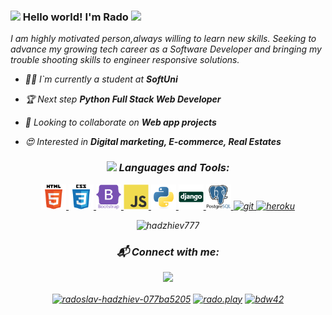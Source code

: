 
### <img src="https://github.com/TheDudeThatCode/TheDudeThatCode/blob/master/Assets/Hi.gif" width="29px"> Hello world! I'm Rado&nbsp;<img src="https://github.com/TheDudeThatCode/TheDudeThatCode/blob/master/Assets/Earth.gif" width="24px">
<p>
  <em>
 I am highly motivated person,always willing to learn new skills. Seeking to advance my growing tech career as a Software Developer and bringing my trouble shooting skills to engineer responsive solutions. 
<!-- :man_technologist:I`m currently student in Softni. 
:trophy:Next step Python Full Stack Web Developer.
:heart_eyes: Interested in digital marketing, e-commerce. -->
   
- :man_technologist: I`m currently a student at **SoftUni**
    
 - :trophy: Next step **Python Full Stack Web Developer**
    
 - :eyes: Looking to collaborate on **Web app projects**

- :heart_eyes: Interested in **Digital marketing, E-commerce, Real Estates**


### <h3 align="center"><img src="https://e1.pngegg.com/pngimages/38/630/png-clipart-minecraft-diamond-pickaxe-minecraft-diamond-axe-thumbnail.png" width="25"/>  Languages and Tools:</h3>     
    
         
 <p align="center"> <a href="https://www.w3.org/html/" target="_blank" rel="noreferrer"> <img src="https://raw.githubusercontent.com/devicons/devicon/master/icons/html5/html5-original-wordmark.svg" alt="html5" width="40" height="40"/> </a>
   <a href="https://www.w3schools.com/css/" target="_blank" rel="noreferrer"> <img src="https://raw.githubusercontent.com/devicons/devicon/master/icons/css3/css3-original-wordmark.svg" alt="css3" width="40" height="40"/> </a> 
  <a href="https://getbootstrap.com" target="_blank" rel="noreferrer"> <img src="https://raw.githubusercontent.com/devicons/devicon/master/icons/bootstrap/bootstrap-plain-wordmark.svg" alt="bootstrap" width="40" height="40"/> </a>
<a href="https://developer.mozilla.org/en-US/docs/Web/JavaScript" target="_blank" rel="noreferrer"> <img src="https://raw.githubusercontent.com/devicons/devicon/master/icons/javascript/javascript-original.svg" alt="javascript" width="40" height="40"/> </a> 
  <a href="https://www.python.org" target="_blank" rel="noreferrer"> <img src="https://raw.githubusercontent.com/devicons/devicon/master/icons/python/python-original.svg" alt="python" width="40" height="40"/> </a>
    <a href="https://www.djangoproject.com/" target="_blank" rel="noreferrer"> <img src="https://raw.githubusercontent.com/devicons/devicon/master/icons/django/django-original.svg" alt="django" width="40" height="40"/> 
  </a> 
    <a href="https://www.postgresql.org" target="_blank" rel="noreferrer"> <img src="https://raw.githubusercontent.com/devicons/devicon/master/icons/postgresql/postgresql-original-wordmark.svg" alt="postgresql" width="40" height="40"/> </a> 
     </a>  
 <a href="https://git-scm.com/" target="_blank" rel="noreferrer"> <img src="https://www.vectorlogo.zone/logos/git-scm/git-scm-icon.svg" alt="git" width="40" height="40"/> </a>
  <a href="https://heroku.com" target="_blank" rel="noreferrer"> <img src="https://www.vectorlogo.zone/logos/heroku/heroku-icon.svg" alt="heroku" width="40" height="40"/> </a> 
</p>
<div align="center"> <p><img src="https://github-readme-stats.vercel.app/api/top-langs?username=hadzhiev777&show_icons=true&locale=en&layout=compact" alt="hadzhiev777" /></p></div>


### <h3 align="center">:mailbox_with_mail: Connect with me:</h3>
<p align="left">
</p>
   
   <div id="header" align="center"><img src="https://media.giphy.com/media/bGgsc5mWoryfgKBx1u/giphy.gif" width="200"/>

<p align="center">
<a href="https://linkedin.com/in/radoslav-hadzhiev-077ba5205" target="blank"><img align="center" src="https://raw.githubusercontent.com/rahuldkjain/github-profile-readme-generator/master/src/images/icons/Social/linked-in-alt.svg" alt="radoslav-hadzhiev-077ba5205" height="30" width="40" /></a>
<a href="https://fb.com/rado.play" target="blank"><img align="center" src="https://raw.githubusercontent.com/rahuldkjain/github-profile-readme-generator/master/src/images/icons/Social/facebook.svg" alt="rado.play" height="30" width="40" /></a>
<a href="https://instagram.com/bdw42" target="blank"><img align="center" src="https://raw.githubusercontent.com/rahuldkjain/github-profile-readme-generator/master/src/images/icons/Social/instagram.svg" alt="bdw42" height="30" width="40" /></a>
</p>
</div>



   <canvas id="gameCanvas" width="760" height="570"></canvas>
    <script>
        const FPS = 30; // frames per second
        const FRICTION = 0.7; // friction coefficient of space (0 = no friction, 1 = lots of friction)
        const GAME_LIVES = 3;// starting number of lives
        const LASER_DIST = 0.6; // max distance laser can travel as fraction of screen width
        const LASER_EXPLODE_DUR = 0.1; // duration of the lasers' explosion in seconds
        const LASER_MAX = 10; // maximum number of lasers on screen at once
        const LASER_SPD = 500; // speed of lasers in pixels per second
        const ROID_JAG = 0.4; // jaggedness of the asteroids (0 = none, 1 = lots)
        const ROID_PTS_LGE = 20;//points scored for breaking large asteroid
        const ROID_PTS_MED = 50;//points scored for breaking medium asteroid
        const ROID_PTS_SML = 100;//points scored for breaking small asteroid
        const ROID_NUM = 3; // starting number of asteroids
        const ROID_SIZE = 100; // starting size of asteroids in pixels
        const ROID_SPD = 50; // max starting speed of asteroids in pixels per second
        const ROID_VERT = 10; // average number of vertices on each asteroid
        const SAVE_KEY_SCORE = "highscore"; //savekey for local storage of high score
        const SHIP_BLINK_DUR = 0.1; // duration in seconds of a single blink during ship's invisibility
        const SHIP_EXPLODE_DUR = 0.3; // duration of the ship's explosion in seconds
        const SHIP_INV_DUR = 3; // duration of the ship's invisibility in seconds
        const SHIP_SIZE = 30; // ship height in pixels
        const SHIP_THRUST = 5; // acceleration of the ship in pixels per second per second
        const SHIP_TURN_SPD = 360; // turn speed in degrees per second
        const SHOW_BOUNDING = false; // show or hide collision bounding
        const SHOW_CENTRE_DOT = false; // show or hide ship's centre dot
        const MUSIC_ON = false;
        const SOUND_ON = false;
        const TEX_FADE_TIME = 2.5;//text fade time in seconds
        const TEX_SIZE = 40;//text font size in pixels

        /** @type {HTMLCanvasElement} */
        var canv = document.getElementById("gameCanvas");
        var ctx = canv.getContext("2d");

        //set up sound effects
        var fxExplode = new Sound("sounds/explode.m4a");
        var fxHit = new Sound("sounds/hit.m4a", 5);
        var fxLaser = new Sound("sounds/laser.m4a", 5, 0.5);
        var fxThrust = new Sound("sounds/thrust.m4a");

        //set up the music
        var music = new Music("sounds/music-low.m4a", "sounds/music-high.m4a");
        var roidsLeft, roidsTotal;


        //set up the game parameters
        var level, lives, roids, score, scoreHigh, ship, text, textAlpha;
        newGame();
       
        // set up event handlers
        document.addEventListener("keydown", keyDown);
        document.addEventListener("keyup", keyUp);

        // set up the game loop
        setInterval(update, 1000 / FPS);

        function createAsteroidBelt() {
            roids = [];
            roidsTotal = (ROID_NUM + level) * 7;
            roidsLeft = roidsTotal
            var x, y;
            for (var i = 0; i < ROID_NUM + level; i++) {
                // random asteroid location (not touching spaceship)
                do {
                    x = Math.floor(Math.random() * canv.width);
                    y = Math.floor(Math.random() * canv.height);
                } while (distBetweenPoints(ship.x, ship.y, x, y) < ROID_SIZE * 2 + ship.r);
                roids.push(newAsteroid(x, y, Math.ceil(ROID_SIZE / 2)));
            }
        }

        function destroyAsteroid(index) {
            var x = roids[index].x;
            var y = roids[index].y;
            var r = roids[index].r;

            // split the asteroid in two if necessary
            if (r == Math.ceil(ROID_SIZE / 2)) { // large asteroid
                roids.push(newAsteroid(x, y, Math.ceil(ROID_SIZE / 4)));
                roids.push(newAsteroid(x, y, Math.ceil(ROID_SIZE / 4)));
                score += ROID_PTS_LGE;
            } else if (r == Math.ceil(ROID_SIZE / 4)) { // medium asteroid
                roids.push(newAsteroid(x, y, Math.ceil(ROID_SIZE / 8)));
                roids.push(newAsteroid(x, y, Math.ceil(ROID_SIZE / 8)));
                score += ROID_PTS_MED;
            } else {
                score += ROID_PTS_SML;
            }

            //check high score
            if (score > scoreHigh) {
                scoreHigh = score;
                localStorage.setItem(SAVE_KEY_SCORE, scoreHigh)
            }

            // destroy the asteroid
            roids.splice(index, 1);
            fxHit.play();

            //calculate the ratio of the remaining asteroids to determine the musci tempo
            roidsLeft--;
            music.setAsteroidRatio(roidsLeft = 0 ? 1 : roidsLeft / roidsTotal);

            //new level when no more asteroids
            if (roids.length == 0) {
                level++;
                newLevel();
            }
        }

        function distBetweenPoints(x1, y1, x2, y2) {
            return Math.sqrt(Math.pow(x2 - x1, 2) + Math.pow(y2 - y1, 2));
        }

        function drawShip(x, y, a, colour = "white") {
            ctx.strokeStyle = colour;
            ctx.lineWidth = SHIP_SIZE / 20;
            ctx.beginPath();
            ctx.moveTo( // nose of the ship
                x + 4 / 3 * ship.r * Math.cos(a),
                y - 4 / 3 * ship.r * Math.sin(a)
            );
            ctx.lineTo( // rear left
                x - ship.r * (2 / 3 * Math.cos(a) + Math.sin(a)),
                y + ship.r * (2 / 3 * Math.sin(a) - Math.cos(a))
            );
            ctx.lineTo( // rear right
                x - ship.r * (2 / 3 * Math.cos(a) - Math.sin(a)),
                y + ship.r * (2 / 3 * Math.sin(a) + Math.cos(a))
            );
            ctx.closePath();
            ctx.stroke();
        }

        function explodeShip() {
            ship.explodeTime = Math.ceil(SHIP_EXPLODE_DUR * FPS);
            fxExplode.play();
        }

        function gameOver() {
            ship.dead = true;
            text = "Game Over";
            textAlpha = 1.0;

        }

        function keyDown(/** @type {KeyboardEvent} */ ev) {

            if (ship.dead) {
                return;
            }

            switch(ev.keyCode) {
                case 32: // space bar (shoot laser)
                    shootLaser();
                    break;
                case 37: // left arrow (rotate ship left)
                    ship.rot = SHIP_TURN_SPD / 180 * Math.PI / FPS;
                    break;
                case 38: // up arrow (thrust the ship forward)
                    ship.thrusting = true;
                    break;
                case 39: // right arrow (rotate ship right)
                    ship.rot = -SHIP_TURN_SPD / 180 * Math.PI / FPS;
                    break;
            }
        }

        function keyUp(/** @type {KeyboardEvent} */ ev) {

            if (ship.dead) {
                return;
            }

            switch(ev.keyCode) {
                case 32: // space bar (allow shooting again)
                    ship.canShoot = true;
                    break;
                case 37: // left arrow (stop rotating left)
                    ship.rot = 0;
                    break;
                case 38: // up arrow (stop thrusting)
                    ship.thrusting = false;
                    break;
                case 39: // right arrow (stop rotating right)
                    ship.rot = 0;
                    break;
            }
        }

        function newAsteroid(x, y, r) {
            var lvlMult = 1 + 0.1 * level;
            var roid = {
                x: x,
                y: y,
                xv: Math.random() * ROID_SPD * lvlMult / FPS * (Math.random() < 0.5 ? 1 : -1),
                yv: Math.random() * ROID_SPD * lvlMult / FPS * (Math.random() < 0.5 ? 1 : -1),
                a: Math.random() * Math.PI * 2, // in radians
                r: r,
                offs: [],
                vert: Math.floor(Math.random() * (ROID_VERT + 1) + ROID_VERT / 2)
            };

            // populate the offsets array
            for (var i = 0; i < roid.vert; i++) {
                roid.offs.push(Math.random() * ROID_JAG * 2 + 1 - ROID_JAG);
            }

            return roid;
        }

        function newGame() {
            level = 0;
            lives = GAME_LIVES;
            score  = 0;
            ship = newShip();

            //get the high score from local storage
            var scoreStr = localStorage.getItem(SAVE_KEY_SCORE);
            if (scoreStr == null) {
                scoreHigh = 0;
            } else {
                scoreHigh = parseInt(scoreStr);
            }

            newLevel();
        }

        function newLevel() {
            text = "Level " + (level + 1);
            textAlpha = 1.0;
            createAsteroidBelt();
        }

        function newShip() {
            return {
                x: canv.width / 2,
                y: canv.height / 2,
                a: 90 / 180 * Math.PI, // convert to radians
                r: SHIP_SIZE / 2,
                blinkNum: Math.ceil(SHIP_INV_DUR / SHIP_BLINK_DUR),
                blinkTime: Math.ceil(SHIP_BLINK_DUR * FPS),
                canShoot: true,
                dead: false,
                explodeTime: 0,
                lasers: [],
                rot: 0,
                thrusting: false,
                thrust: {
                    x: 0,
                    y: 0
                }
            }
        }

        function shootLaser() {
            // create the laser object
            if (ship.canShoot && ship.lasers.length < LASER_MAX) {
                ship.lasers.push({ // from the nose of the ship
                    x: ship.x + 4 / 3 * ship.r * Math.cos(ship.a),
                    y: ship.y - 4 / 3 * ship.r * Math.sin(ship.a),
                    xv: LASER_SPD * Math.cos(ship.a) / FPS,
                    yv: -LASER_SPD * Math.sin(ship.a) / FPS,
                    dist: 0,
                    explodeTime: 0
                });
                fxLaser.play();
            }

            // prevent further shooting
            ship.canShoot = false;
        }

        function Music(srcLow, srcHigh) {
            this.soundLow = new Audio(srcLow);
            this.soundHigh = new Audio(srcHigh);
            this.low = true;
            this.tempo = 1.0 // seconds per beat
            this.beatTime = 0 // frames left until next beat

            this.play = function() {
                if (MUSIC_ON) {
                    if (this.low) {
                        this.soundLow.play();
                    } else {
                        this.soundHigh.play();
                    }
                    this.low = !this.low;
                }
            }

            this.setAsteroidRatio = function(ratio) {
                this.tempo = 1.0 - 0.75 * (1.0 - ratio);
            }

            this.tick = function() {
                if (this.beatTime == 0) {
                    this.play();
                    this.beatTime = Math.ceil(this.tempo * FPS);
                } else {
                    this.beatTime--;
                }
            }
        }

        function Sound(src, maxStreams = 1, vol = 1.0) {
            this.streamNum = 0;
            this.streams = [];
            for (var i = 0; i < maxStreams; i++) {
                this.streams.push(new Audio(src));
                this.streams[i].volume = vol;
            }

            this.play = function() {
                if (SOUND_ON) {
                    this.streamNum = (this.streamNum + 1) % maxStreams;
                    this.streams[this.streamNum].play();
                }
                
            }

            this.stop = function() {
                this.streams[this.streamNum].pause();
                this.streams[this.streamNum].currentTime = 0;
            }
        }

        function update() {
            var blinkOn = ship.blinkNum % 2 == 0;
            var exploding = ship.explodeTime > 0;

            //tick the music
            music.tick();

            // draw space
            ctx.fillStyle = "black";
            ctx.fillRect(0, 0, canv.width, canv.height);

            // draw the asteroids
            var a, r, x, y, offs, vert;
            for (var i = 0; i < roids.length; i++) {
                ctx.strokeStyle = "slategrey";
                ctx.lineWidth = SHIP_SIZE / 20;

                // get the asteroid properties
                a = roids[i].a;
                r = roids[i].r;
                x = roids[i].x;
                y = roids[i].y;
                offs = roids[i].offs;
                vert = roids[i].vert;
                
                // draw the path
                ctx.beginPath();
                ctx.moveTo(
                    x + r * offs[0] * Math.cos(a),
                    y + r * offs[0] * Math.sin(a)
                );

                // draw the polygon
                for (var j = 1; j < vert; j++) {
                    ctx.lineTo(
                        x + r * offs[j] * Math.cos(a + j * Math.PI * 2 / vert),
                        y + r * offs[j] * Math.sin(a + j * Math.PI * 2 / vert)
                    );
                }
                ctx.closePath();
                ctx.stroke();

                // show asteroid's collision circle
                if (SHOW_BOUNDING) {
                    ctx.strokeStyle = "lime";
                    ctx.beginPath();
                    ctx.arc(x, y, r, 0, Math.PI * 2, false);
                    ctx.stroke();
                }
            }
            
            // thrust the ship
            if (ship.thrusting && !ship.dead) {
                ship.thrust.x += SHIP_THRUST * Math.cos(ship.a) / FPS;
                ship.thrust.y -= SHIP_THRUST * Math.sin(ship.a) / FPS;
                fxThrust.play();

                // draw the thruster
                if (!exploding && blinkOn) {
                    ctx.fillStyle = "red";
                    ctx.strokeStyle = "yellow";
                    ctx.lineWidth = SHIP_SIZE / 10;
                    ctx.beginPath();
                    ctx.moveTo( // rear left
                        ship.x - ship.r * (2 / 3 * Math.cos(ship.a) + 0.5 * Math.sin(ship.a)),
                        ship.y + ship.r * (2 / 3 * Math.sin(ship.a) - 0.5 * Math.cos(ship.a))
                    );
                    ctx.lineTo( // rear centre (behind the ship)
                        ship.x - ship.r * 5 / 3 * Math.cos(ship.a),
                        ship.y + ship.r * 5 / 3 * Math.sin(ship.a)
                    );
                    ctx.lineTo( // rear right
                        ship.x - ship.r * (2 / 3 * Math.cos(ship.a) - 0.5 * Math.sin(ship.a)),
                        ship.y + ship.r * (2 / 3 * Math.sin(ship.a) + 0.5 * Math.cos(ship.a))
                    );
                    ctx.closePath();
                    ctx.fill();
                    ctx.stroke();
                }
            } else {
                // apply friction (slow the ship down when not thrusting)
                ship.thrust.x -= FRICTION * ship.thrust.x / FPS;
                ship.thrust.y -= FRICTION * ship.thrust.y / FPS;
                fxThrust.stop();
            }
            
            // draw the triangular ship
            if (!exploding) {
                if (blinkOn && !ship.dead) {
                    drawShip(ship.x, ship.y, ship.a);
                }

                // handle blinking
                if (ship.blinkNum > 0) {

                    // reduce the blink time
                    ship.blinkTime--;

                    // reduce the blink num
                    if (ship.blinkTime == 0) {
                        ship.blinkTime = Math.ceil(SHIP_BLINK_DUR * FPS);
                        ship.blinkNum--;
                    }
                }
            } else {
                // draw the explosion (concentric circles of different colours)
                ctx.fillStyle = "darkred";
                ctx.beginPath();
                ctx.arc(ship.x, ship.y, ship.r * 1.7, 0, Math.PI * 2, false);
                ctx.fill();
                ctx.fillStyle = "red";
                ctx.beginPath();
                ctx.arc(ship.x, ship.y, ship.r * 1.4, 0, Math.PI * 2, false);
                ctx.fill();
                ctx.fillStyle = "orange";
                ctx.beginPath();
                ctx.arc(ship.x, ship.y, ship.r * 1.1, 0, Math.PI * 2, false);
                ctx.fill();
                ctx.fillStyle = "yellow";
                ctx.beginPath();
                ctx.arc(ship.x, ship.y, ship.r * 0.8, 0, Math.PI * 2, false);
                ctx.fill();
                ctx.fillStyle = "white";
                ctx.beginPath();
                ctx.arc(ship.x, ship.y, ship.r * 0.5, 0, Math.PI * 2, false);
                ctx.fill();
            }

            // show ship's collision circle
            if (SHOW_BOUNDING) {
                ctx.strokeStyle = "lime";
                ctx.beginPath();
                ctx.arc(ship.x, ship.y, ship.r, 0, Math.PI * 2, false);
                ctx.stroke();
            }
            
            // show ship's centre dot
            if (SHOW_CENTRE_DOT) {
                ctx.fillStyle = "red";
                ctx.fillRect(ship.x - 1, ship.y - 1, 2, 2);
            }

            // draw the lasers
            for (var i = 0; i < ship.lasers.length; i++) {
                if (ship.lasers[i].explodeTime == 0) {
                    ctx.fillStyle = "salmon";
                    ctx.beginPath();
                    ctx.arc(ship.lasers[i].x, ship.lasers[i].y, SHIP_SIZE / 15, 0, Math.PI * 2, false);
                    ctx.fill();
                } else {
                    // draw the eplosion
                    ctx.fillStyle = "orangered";
                    ctx.beginPath();
                    ctx.arc(ship.lasers[i].x, ship.lasers[i].y, ship.r * 0.75, 0, Math.PI * 2, false);
                    ctx.fill();
                    ctx.fillStyle = "salmon";
                    ctx.beginPath();
                    ctx.arc(ship.lasers[i].x, ship.lasers[i].y, ship.r * 0.5, 0, Math.PI * 2, false);
                    ctx.fill();
                    ctx.fillStyle = "pink";
                    ctx.beginPath();
                    ctx.arc(ship.lasers[i].x, ship.lasers[i].y, ship.r * 0.25, 0, Math.PI * 2, false);
                    ctx.fill();
                }
            }

            //draw the game text
            if (textAlpha >= 0) {
                ctx.textAlign = "center";
                ctx.textBaseline = "middle";
                ctx.fillStyle = "rgba(255, 255, 255, " + textAlpha + ")";
                ctx.font = "small-caps " + TEX_SIZE + "px dejavu sans mono";
                ctx.fillText(text, canv.width / 2, canv.height * 0.75);
                textAlpha -= (1.0 / TEX_FADE_TIME / FPS);
            } else if (ship.dead) {
                newGame();
            }

            //draw the lives
            var lifeColour;
            for (var i = 0; i < lives; i++) {
                lifeColour = exploding && i == lives - 1 ? "red" : "white";
                drawShip(SHIP_SIZE + i * SHIP_SIZE * 1.2, SHIP_SIZE, 0.5 * Math.PI, lifeColour);
            }

            //draw the score
            ctx.textAlign = "right";
            ctx.textBaseline = "middle";
            ctx.fillStyle = "white";
            ctx.font = TEX_SIZE + "px dejavu sans mono";
            ctx.fillText(score, canv.width - SHIP_SIZE / 2, SHIP_SIZE);

             //draw the high score
             ctx.textAlign = "center";
             ctx.textBaseline = "middle";
             ctx.fillStyle = "white";
             ctx.font = (TEX_SIZE * 0.75) + "px dejavu sans mono";
             ctx.fillText("BEST " + scoreHigh, canv.width / 2, SHIP_SIZE);

            // detect laser hits on asteroids
            var ax, ay, ar, lx, ly;
            for (var i = roids.length - 1; i >= 0; i--) {

                // grab the asteroid properties
                ax = roids[i].x;
                ay = roids[i].y;
                ar = roids[i].r;

                // loop over the lasers
                for (var j = ship.lasers.length - 1; j >= 0; j--) {

                    // grab the laser properties
                    lx = ship.lasers[j].x;
                    ly = ship.lasers[j].y;

                    // detect hits
                    if (ship.lasers[j].explodeTime == 0 && distBetweenPoints(ax, ay, lx, ly) < ar) {

                        // destroy the asteroid and activate the laser explosion
                        destroyAsteroid(i);
                        ship.lasers[j].explodeTime = Math.ceil(LASER_EXPLODE_DUR * FPS);
                        break;
                    }
                }
            }

            // check for asteroid collisions (when not exploding)
            if (!exploding) {

                // only check when not blinking
                if (ship.blinkNum == 0 && !ship.dead) {
                    for (var i = 0; i < roids.length; i++) {
                        if (distBetweenPoints(ship.x, ship.y, roids[i].x, roids[i].y) < ship.r + roids[i].r) {
                            explodeShip();
                            destroyAsteroid(i);
                            break;
                        }
                    }
                }

                // rotate the ship
                ship.a += ship.rot;

                // move the ship
                ship.x += ship.thrust.x;
                ship.y += ship.thrust.y;
            } else {
                // reduce the explode time
                ship.explodeTime--;

                // reset the ship after the explosion has finished
                if (ship.explodeTime == 0) {
                    lives--;
                    if (lives == 0) {
                        gameOver();
                    } else {
                        ship = newShip();
                    }
                    
                }
            }

            // handle edge of screen
            if (ship.x < 0 - ship.r) {
                ship.x = canv.width + ship.r;
            } else if (ship.x > canv.width + ship.r) {
                ship.x = 0 - ship.r;
            }
            if (ship.y < 0 - ship.r) {
                ship.y = canv.height + ship.r;
            } else if (ship.y > canv.height + ship.r) {
                ship.y = 0 - ship.r;
            }

            // move the lasers
            for (var i = ship.lasers.length - 1; i >= 0; i--) {
                
                // check distance travelled
                if (ship.lasers[i].dist > LASER_DIST * canv.width) {
                    ship.lasers.splice(i, 1);
                    continue;
                }

                // handle the explosion
                if (ship.lasers[i].explodeTime > 0) {
                    ship.lasers[i].explodeTime--;

                    // destroy the laser after the duration is up
                    if (ship.lasers[i].explodeTime == 0) {
                        ship.lasers.splice(i, 1);
                        continue;
                    }
                } else {
                    // move the laser
                    ship.lasers[i].x += ship.lasers[i].xv;
                    ship.lasers[i].y += ship.lasers[i].yv;

                    // calculate the distance travelled
                    ship.lasers[i].dist += Math.sqrt(Math.pow(ship.lasers[i].xv, 2) + Math.pow(ship.lasers[i].yv, 2));
                }

                // handle edge of screen
                if (ship.lasers[i].x < 0) {
                    ship.lasers[i].x = canv.width;
                } else if (ship.lasers[i].x > canv.width) {
                    ship.lasers[i].x = 0;
                }
                if (ship.lasers[i].y < 0) {
                    ship.lasers[i].y = canv.height;
                } else if (ship.lasers[i].y > canv.height) {
                    ship.lasers[i].y = 0;
                }
            }

            // move the asteroids
            for (var i = 0; i < roids.length; i++) {
                roids[i].x += roids[i].xv;
                roids[i].y += roids[i].yv;

                // handle asteroid edge of screen
                if (roids[i].x < 0 - roids[i].r) {
                    roids[i].x = canv.width + roids[i].r;
                } else if (roids[i].x > canv.width + roids[i].r) {
                    roids[i].x = 0 - roids[i].r
                }
                if (roids[i].y < 0 - roids[i].r) {
                    roids[i].y = canv.height + roids[i].r;
                } else if (roids[i].y > canv.height + roids[i].r) {
                    roids[i].y = 0 - roids[i].r
                }
            }
        }
    </script>

<!-- **HadzhieV777/HadzhieV777** is a ✨ _special_ ✨ repository because its `README.md` (this file) appears on your GitHub profile. -->
